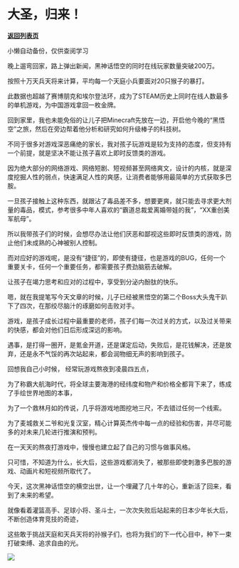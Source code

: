 # 大圣，归来！

[**返回列表页**](/gzh/政事堂2019)

小懒自动备份，仅供查阅学习

晚上遛弯回家，路上弹出新闻，黑神话悟空的同时在线玩家数量突破200万。  

按照十万天兵天将来计算，平均每一个天庭小兵要面对20只猴子的暴打。

此数据也超越了赛博朋克和埃尔登法环，成为了STEAM历史上同时在线人数最多的单机游戏，为中国游戏拿回一枚金牌。

回到家里，我也未能免俗的让儿子把Minecraft先放在一边，开启他今晚的“黑悟空”之旅，然后在旁边帮着他分析和研究如何升级棒子的科技树。

不同于很多对游戏深恶痛绝的家长，我对孩子玩游戏是较为支持的态度，但支持有一个前提，就是坚决不能让孩子喜欢上即时反馈类的游戏。  

因为绝大部分的网络游戏、网络短剧、短视频甚至网络爽文，设计的内核，就是深度挖掘人性的弱点，快速满足人性的爽感，让消费者能够用最简单的方式获取多巴胺。

一旦孩子接触上这种东西，就跟沾了毒品差不多，想要更爽，就只能去寻求更大剂量的毒品，模式，参考很多中年人喜欢的“霸道总裁爱离婚带娃的我”，“XX重创美军航母”。

所以我带孩子们的时候，会想尽办法让他们厌恶和鄙视这些即时反馈类的游戏，防止他们未成熟的心神被别人控制。

而对应好的游戏呢，是没有“捷径”的，即使有捷径，也是游戏的BUG，任何一个重要关卡，任何一个重要任务，都需要孩子费劲脑筋去破解。

让孩子在竭力思考和应对的过程中，享受到分泌内酚肽的快乐。

嗯，就在我提笔写今天文章的时候，儿子已经被黑悟空的第二个Boss大头鬼干趴下了四次，在那绞尽脑汁的琢磨如何击败对手。

游戏，是孩子成长过程中最重要的老师，孩子们每一次过关的方式，以及过关带来的快感，都会对他们日后形成深远的影响。

遇事，是打得一圈开，是氪金开道，还是谋定后动，失败后，是花钱解决，还是放弃，还是永不气馁的再次站起来，都会润物细无声的影响到孩子。

回想我自己小时候， 经常玩游戏熬夜到凌晨四五点，

为了称霸大航海时代，将全球主要海港的经纬度和物产和价格全都背下来了，练成了手绘世界地图的本事，

为了一个救林月如的传说，几乎将游戏地图挖地三尺，不去错过任何一个线索。

为了麦城救关二爷和光复汉室，精心计算英杰传中每一点的经验和伤害，并尽可能多的对未来几轮进行推演和预判。  

在一天天的熬夜打游戏中，慢慢也建立起了自己的习惯与做事风格。  

只可惜，不知道为什么，长大后，这些游戏都消失了，被那些即使刺激多巴胺的游戏、动画片和短视频所取代了。

今天，这次黑神话悟空的横空出世，让一个埋藏了几十年的心，重新活了回来，看到了未来的希望。  

就像看着灌篮高手、足球小将、圣斗士，一次次失败后站起来的日本少年长大后，不断创造体育竞技的奇迹，

这些敢于挑战天庭和天兵天将的孙猴子们，也将为我们的下一代心目中，种下一束打破束缚、追求自由的光。

![](https://mmbiz.qpic.cn/mmbiz_jpg/rxhS23yu8cMw6r2BNlBTjRCVSoH5kWMXe3DEWATicv5UHUo4vCTyicHpkPb09BWict6E46kRnpBdiaM0OKozNGuhCw/640?wx_fmt=jpeg&from;=appmsg)

